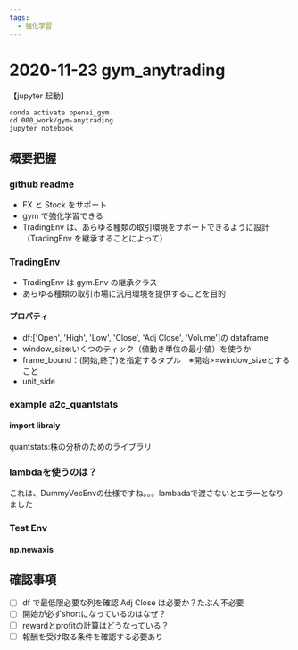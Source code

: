 ```yaml
---
tags:
  - 強化学習
---
```


# 2020-11-23 gym_anytrading

【jupyter 起動】

```jupyter
conda activate openai_gym
cd 000_work/gym-anytrading
jupyter notebook
```

## 概要把握

### github readme

- FX と Stock をサポート
- gym で強化学習できる
- TradingEnv は、あらゆる種類の取引環境をサポートできるように設計（TradingEnv を継承することによって）

### TradingEnv

- TradingEnv は gym.Env の継承クラス
- あらゆる種類の取引市場に汎用環境を提供することを目的

#### プロパティ

- df:['Open', 'High', 'Low', 'Close', 'Adj Close', 'Volume']の dataframe
- window_size:いくつのティック（値動き単位の最小値）を使うか
- frame_bound：(開始,終了)を指定するタプル　※開始>=window_sizeとすること
- unit_side

### example a2c_quantstats

#### import libraly

quantstats:株の分析のためのライブラリ

### lambdaを使うのは？

これは、DummyVecEnvの仕様ですね。。。lambadaで渡さないとエラーとなりました

### Test Env

#### np.newaxis


## 確認事項

- [ ] df で最低限必要な列を確認 Adj Close は必要か？たぶん不必要
- [ ] 開始が必ずshortになっているのはなぜ？
- [ ] rewardとprofitの計算はどうなっている？
- [ ] 報酬を受け取る条件を確認する必要あり
